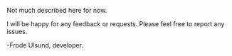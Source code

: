 Not much described here for now.

I will be happy for any feedback or requests.
Please feel free to report any issues.

-Frode Ulsund, developer.
